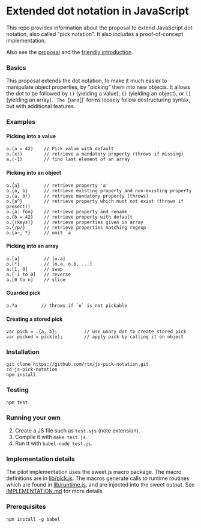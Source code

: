 # Extended dot notation in JavaScript

This repo provides information about the proposal to extend JavaScript dot notation,
also called "pick notation".
It also includes a proof-of-concept implementation.

Also see the [proposal](js-pick-notation.md) and the [friendly introduction](docs/intro.md).

### Basics

This proposal extends the dot notation,
to make it much easier to manipulate object properties,
by "picking" them into new objects.
It allows the dot to be followed by `()` (yielding a value), `{}` (yielding an object), or `[]` (yielding an array)`.
The `()` and `[]` forms loosely follow destructuring syntax,
but with additional features.

### Examples

#### Picking into a value

    o.(a = 42)    // Pick value with default
    o.(x!)        // retrieve a mandatory property (throws if missing)
    a.(-1)        // find last element of an array

#### Picking into an object

    o.{a}         // retrieve property 'a'
    o.{a, b}      // retrieve existing property and non-existing property
    o.{a, b!}     // retrieve mandatory property (throws)
    o.{a^}        // retrieve property which must not exist (throws if present))
    o.{a: foo}    // retrieve property and rename
    o.{b = 42}    // retrieve property with default
    o.{(keys)}    // retrieve properties given in array
    o.{/p/}       // retrieve properties matching regexp
    o.{a~, *}     // omit `a`

#### Picking into an array

    o.[a]         // [o.a]
    o.[*]         // [o.a, o.b, ...]
    a.[1, 0]      // swap
    a.[-1 to 0]   // reverse
    a.[0 to n]    // slice

#### Guarded pick

    o.?a         // throws if `o` is not pickable

#### Creating a stored pick

    var pick = .{a, b};          // use unary dot to create stored pick
    var picked = pick(o);        // apply pick by calling it on object

### Installation

    git clone https://github.com/rtm/js-pick-notation.git
    cd js-pick-notation
    npm install

### Testing

    npm test

### Running your own

 2. Create a JS file such as `test.sjs` (note extension).
 3. Compile it with `make test.js`.
 4. Run it with `babel-node test.js`.


### Implementation details

The pilot implementation uses the sweet.js macro package.
The macro definitions are in [lib/pick.js](lib/pick.js).
The macros generate calls to runtime routines which are found in [lib/runtime.js](lib/runtime.js),
and are injected into the sweet output.
See [IMPLEMENTATION.md](docs/IMPLEMENTATION.jd) for more details.

### Prerequisites

    npm install -g babel
